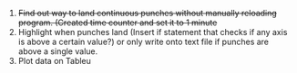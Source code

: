 1. <s>Find out way to land continuous punches without manually reloading program. (Created time counter and set it to 1 minute</s>
2. Highlight when punches land (Insert if statement that checks if any axis is above a certain value?) or only write onto text file if punches are above a single value.
3. Plot data on Tableu 
